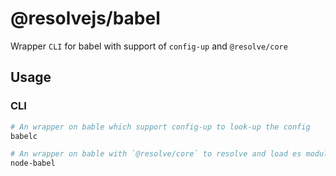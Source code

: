 # @resolvejs/babel

Wrapper `CLI` for babel with support of `config-up` and `@resolve/core`

## Usage

### CLI

```bash
# An wrapper on bable which support config-up to look-up the config
babelc
```

```bash
# An wrapper on bable with `@resolve/core` to resolve and load es modules
node-babel
```